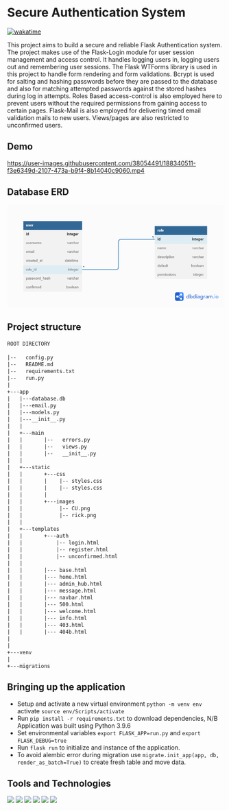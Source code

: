 # Secure Authentication System
[![wakatime](https://wakatime.com/badge/user/b6827135-c0f9-40fa-b61b-bc479142cea3/project/81e6aaa5-9164-4333-a102-6ffd5b8e7775.svg)](https://wakatime.com/badge/user/b6827135-c0f9-40fa-b61b-bc479142cea3/project/81e6aaa5-9164-4333-a102-6ffd5b8e7775)

This project aims to build a secure and reliable Flask Authentication system.
The project makes use of the Flask-Login module for user session management and access control. It handles logging users in, logging users out and remembering user sessions. The Flask WTForms library is used in this project to handle form rendering and form validations. Bcrypt is used for salting and hashing passwords before they are passed to the database and also for matching attempted passwords against the stored hashes during log in attempts. Roles Based access-control is also employed here to prevent users without the required permissions from gaining access to certain pages. Flask-Mail is also employed for delivering timed email validation mails to new users. Views/pages are also restricted to unconfirmed users.

## Demo

https://user-images.githubusercontent.com/38054491/188340511-f3e6349d-2107-473a-b9f4-8b14040c9060.mp4

## Database ERD

<img src="https://github.com/Charlesu49/flask_authentication_system/blob/main/dbschema_diagram.png" alt="Database ERD">

## Project structure
```
ROOT DIRECTORY

|--   config.py
|--   README.md
|--   requirements.txt
|--   run.py
|          
+---app
|   |---database.db
|   |---email.py
|   |---models.py
|   |---__init__.py
|   |   
|   +---main
|   |       |--   errors.py
|   |       |--   views.py
|   |       |--   __init__.py
|   |    
|   +---static
|   |       +---css
|   |       |    |-- styles.css
|   |       |    |-- styles.css  
|   |       |
|   |       +---images        
|   |            |-- CU.png
|   |            |-- rick.png
|   |
|   +---templates
|   |       +---auth
|   |           |-- login.html
|   |           |-- register.html
|   |           |-- unconfirmed.html
|   |
|   |       |--- base.html
|   |       |--- home.html
|   |       |--- admin_hub.html
|   |       |--- message.html
|   |       |--- navbar.html
|   |       |--- 500.html
|   |       |--- welcome.html
|   |       |--- info.html
|   |       |--- 403.html
|   |       |--- 404b.html
|
|           
+---venv
|
+---migrations
```
## Bringing up the application

- Setup and activate a new virtual environment `python -m venv env` activate `source env/Scripts/activate`
- Run `pip install -r requirements.txt` to download dependencies, N/B Application was built using Python 3.9.6
- Set environmental variables `export FLASK_APP=run.py` and `export FLASK_DEBUG=true`
- Run `flask run` to initialize and instance of the application.
- To avoid alembic error during migration use `migrate.init_app(app, db, render_as_batch=True)` to create fresh table and move data.

## Tools and Technologies
<img src="https://img.shields.io/badge/-PYTHON-3776AB?logo=python&logoColor=white&logoWidth=30"></img>
<img src="https://img.shields.io/badge/-FLASK-000000?logo=flask&logoColor=white&logoWidth=30"></img>
<img src="https://img.shields.io/badge/-BOOTSTRAP-7952B3?logo=bootstrap&logoColor=white&logoWidth=30"></img>
<img src="https://img.shields.io/badge/-HTML5-E34F26?logo=html5&logoColor=white&logoWidth=30"></img>
<img src="https://img.shields.io/badge/-CSS3-1572B6?logo=css3&logoColor=white&logoWidth=30"></img>
<img src="https://img.shields.io/badge/-VS%20Code-007ACC?logo=visual-studio-code&logoColor=white&logoWidth=30"></img>
